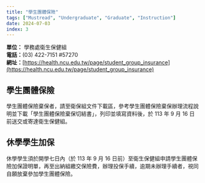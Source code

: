 ```yaml
---
title: "學生團體保險"
tags: ["Mustread", "Undergraduate", "Graduate", "Instruction"]
date: 2024-07-03
index: 3
---
```


**單位：** 學務處衛生保健組  
**電話：**(03) 422-7151 #57270  
**網址：**[https://health.ncu.edu.tw/page/student_group_insurance](https://health.ncu.edu.tw/page/student_group_insurance)

## 學生團體保險

學生團體保險棄保者，請至衛保組文件下載區，參考學生團體保險棄保辦理流程說明並下載「學生團體保險棄保切結書」，列印並填寫資料後，於 113 年 9 月 16 日前送交或寄達衛生保健組。

## 休學學生加保

休學學生須於開學七日內（於 113 年 9 月 16 日前）至衛生保健組申請學生團體保險加保證明單，再至出納組繳交保險費，辦理投保手續，逾期未辦理手續者，視同自願放棄參加學生團體保險。
